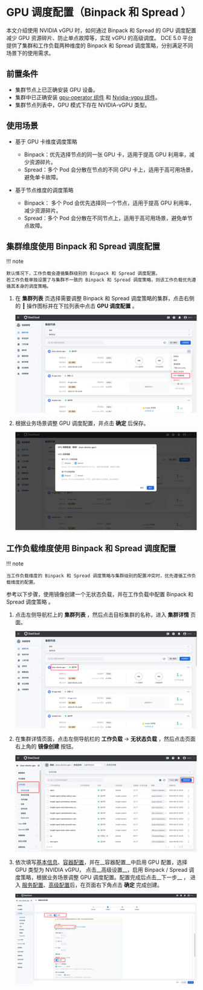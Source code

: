 # GPU 调度配置（Binpack 和 Spread ）
  
本文介绍使用 NVIDIA vGPU 时，如何通过 Binpack 和 Spread 的 GPU 调度配置减少 GPU 资源碎片、防止单点故障等，实现 vGPU 的高级调度。
DCE 5.0 平台提供了集群和工作负载两种维度的 Binpack 和 Spread 调度策略，分别满足不同场景下的使用需求。

## 前置条件
  
- 集群节点上已正确安装 GPU 设备。
- 集群中已正确安装 [gpu-operator 组件](./nvidia/install_nvidia_driver_of_operator.md) 和
  [Nvidia-vgpu 组件](./nvidia/vgpu/vgpu_addon.md)。
- 集群节点列表中，GPU 模式下存在 NVIDIA-vGPU 类型。
  
## 使用场景

- 基于 GPU 卡维度调度策略

    - Binpack：优先选择节点的同一张 GPU 卡，适用于提高 GPU 利用率，减少资源碎片。
    - Spread：多个 Pod 会分散在节点的不同 GPU 卡上，适用于高可用场景，避免单卡故障。

- 基于节点维度的调度策略

    - Binpack： 多个 Pod 会优先选择同一个节点，适用于提高 GPU 利用率，减少资源碎片。
    - Spread：多个 Pod 会分散在不同节点上，适用于高可用场景，避免单节点故障。

## 集群维度使用 Binpack 和 Spread 调度配置

!!! note

    默认情况下，工作负载会遵循集群级别的 Binpack 和 Spread 调度配置。
    若工作负载单独设置了与集群不一致的 Binpack 和 Spread 调度策略，则该工作负载优先遵循其本身的调度策略。

1. 在 __集群列表__ 页选择需要调整 Binpack 和 Spread 调度策略的集群，点击右侧的 __┇__ 操作图标并在下拉列表中点击 __GPU 调度配置__ 。

    ![集群列表](../gpu/images/gpu-scheduler-clusterlist.png)

2. 根据业务场景调整 GPU 调度配置，并点击 __确定__ 后保存。

    ![binpack配置](../gpu/images/gpu-scheduler-clusterrule.png)

## 工作负载维度使用 Binpack 和 Spread 调度配置

!!! note

    当工作负载维度的 Binpack 和 Spread 调度策略与集群级别的配置冲突时，优先遵循工作负载维度的配置。
  
参考以下步骤，使用镜像创建一个无状态负载，并在工作负载中配置 Binpack 和 Spread 调度策略 。

1. 点击左侧导航栏上的 __集群列表__ ，然后点击目标集群的名称，进入 __集群详情__ 页面。

    ![集群list](../gpu/images/clusterlist1.png)

2. 在集群详情页面，点击左侧导航栏的 __工作负载__ -> __无状态负载__ ，然后点击页面右上角的 __镜像创建__ 按钮。

    ![创建工作负载](../gpu/images/gpu-createdeploy.png)

3. 依次填写[基本信息](../workloads/create-deployment.md#_3)、[容器配置](../workloads/create-deployment.md#_4)，并在__容器配置__中启用 GPU 配置，选择 GPU 类型为 NVIDIA vGPU，
   点击__高级设置__，启用 Binpack / Spread 调度策略，根据业务场景调整 GPU 调度配置。配置完成后点击__下一步__ ，
   进入 [服务配置](../workloads/create-deployment.md#_5)、[高级配置](../workloads/create-deployment.md#_6)后，在页面右下角点击 __确定__ 完成创建。

    ![配置binpack](../gpu/images/gpu-deploybipack.png)
